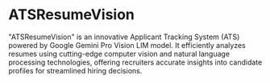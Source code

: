 # ATSResumeVision
"ATSResumeVision" is an innovative Applicant Tracking System (ATS) powered by Google Gemini Pro Vision LIM model. It efficiently analyzes resumes using cutting-edge computer vision and natural language processing technologies, offering recruiters accurate insights into candidate profiles for streamlined hiring decisions.
